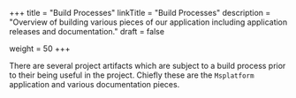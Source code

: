 +++
title = "Build Processes"
linkTitle = "Build Processes"
description = "Overview of building various pieces of our application including application releases and documentation."
draft = false

weight = 50
+++

There are several project artifacts which are subject to a build process prior
to their being useful in the project.  Chiefly these are the `Msplatform`
application and various documentation pieces.

